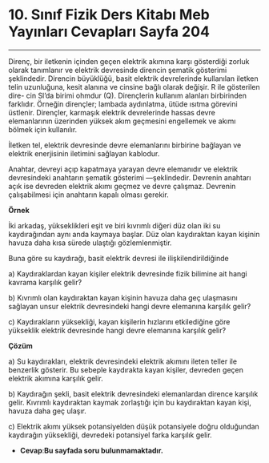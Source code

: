 # 10. Sınıf Fizik Ders Kitabı Meb Yayınları Cevapları Sayfa 204

---

Direnç, bir iletkenin içinden geçen elektrik akımına karşı gösterdiği zorluk olarak tanımlanır ve elektrik devresinde direncin şematik gösterimi şeklindedir. Direncin büyüklüğü, basit elektrik devrelerinde kullanılan iletken telin uzunluğuna, kesit alanına ve cinsine bağlı olarak değişir. R ile gösterilen dire- cin Sl’da birimi ohmdur (Q). Dirençlerin kullanım alanları birbirinden farklıdır. Örneğin dirençler; lambada aydınlatma, ütüde ısıtma görevini üstlenir. Dirençler, karmaşık elektrik devrelerinde hassas devre elemanlarının üzerinden yüksek akım geçmesini engellemek ve akımı bölmek için kullanılır.

 İletken tel, elektrik devresinde devre elemanlarını birbirine bağlayan ve elektrik enerjisinin iletimini sağlayan kablodur.

 Anahtar, devreyi açıp kapatmaya yarayan devre elemanıdır ve elektrik devresindeki anahtarın şematik gösterimi —şeklindedir. Devrenin anahtarı açık ise devreden elektrik akımı geçmez ve devre çalışmaz. Devrenin çalışabilmesi için anahtarın kapalı olması gerekir.

**Örnek**

İki arkadaş, yükseklikleri eşit ve biri kıvrımlı diğeri düz olan iki su kaydırağından aynı anda kaymaya başlar. Düz olan kaydıraktan kayan kişinin havuza daha kısa sürede ulaştığı gözlemlenmiştir.

 Buna göre su kaydırağı, basit elektrik devresi ile ilişkilendirildiğinde

 a) Kaydıraklardan kayan kişiler elektrik devresinde fizik bilimine ait hangi kavrama karşılık gelir?

 b) Kıvrımlı olan kaydıraktan kayan kişinin havuza daha geç ulaşmasını sağlayan unsur elektrik devresindeki hangi devre elemanına karşılık gelir?

 c) Kaydırakların yüksekliği, kayan kişilerin hızlarını etkilediğine göre yükseklik elektrik devresinde hangi devre elemanına karşılık gelir?

**Çözüm**

a) Su kaydırakları, elektrik devresindeki elektrik akımını ileten teller ile benzerlik gösterir. Bu sebeple kaydırakta kayan kişiler, devreden geçen elektrik akımına karşılık gelir.

 b) Kaydırağın şekli, basit elektrik devresindeki elemanlardan dirence karşılık gelir. Kıvrımlı kaydıraktan kaymak zorlaştığı için bu kaydıraktan kayan kişi, havuza daha geç ulaşır.

 c) Elektrik akımı yüksek potansiyelden düşük potansiyele doğru olduğundan kaydırağın yüksekliği, devredeki potansiyel farka karşılık gelir.

-   **Cevap**:**Bu sayfada soru bulunmamaktadır.**